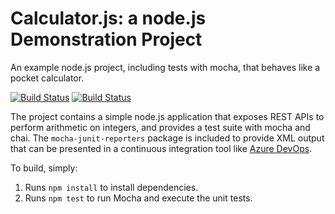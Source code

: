 Calculator.js: a node.js Demonstration Project
==============================================
An example node.js project, including tests with mocha, that behaves like
a pocket calculator.

[![Build Status](https://dev.azure.com/williamgomesAZ-400/Lab6B/_apis/build/status/WSGomes11.calculator?branchName=master)](https://dev.azure.com/williamgomesAZ-400/Lab6B/_build/latest?definitionId=9&branchName=master)
[![Build Status](https://dev.azure.com/williamgomesAZ-400/Lab6B/_apis/build/status/WSGomes11.calculator?branchName=master)](https://dev.azure.com/williamgomesAZ-400/Lab6B/_build/latest?definitionId=9&branchName=master)

The project contains a simple node.js application that exposes REST APIs
to perform arithmetic on integers, and provides a test suite with mocha
and chai.  The `mocha-junit-reporters` package is included to provide XML
output that can be presented in a continuous integration tool like
[Azure DevOps](https://azure.com/devops).

To build, simply:

1. Runs `npm install` to install dependencies.
2. Runs `npm test` to run Mocha and execute the unit tests.

